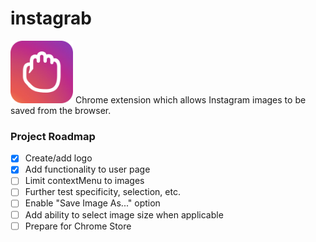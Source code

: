 # instagrab
<img src="https://github.com/charleszardo/instagrab/blob/master/images/logo-128.png" alt="alt text" width="100" height="100">
Chrome extension which allows Instagram images to be saved from the browser.

### Project Roadmap
- [x] Create/add logo
- [x] Add functionality to user page
- [ ] Limit contextMenu to images
- [ ] Further test specificity, selection, etc.
- [ ] Enable "Save Image As..." option
- [ ] Add ability to select image size when applicable
- [ ] Prepare for Chrome Store
